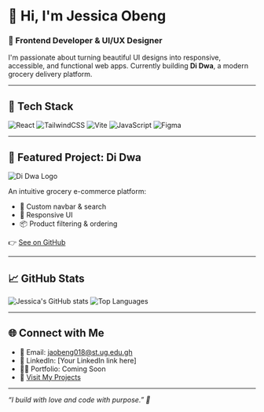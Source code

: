 # 👋 Hi, I'm Jessica Obeng

### 🌟 Frontend Developer & UI/UX Designer  
I'm passionate about turning beautiful UI designs into responsive, accessible, and functional web apps. Currently building **Di Dwa**, a modern grocery delivery platform.

---

## 🔧 Tech Stack

![React](https://img.shields.io/badge/-React-61DAFB?style=flat-square&logo=react&logoColor=white)
![TailwindCSS](https://img.shields.io/badge/-TailwindCSS-38B2AC?style=flat-square&logo=tailwind-css&logoColor=white)
![Vite](https://img.shields.io/badge/-Vite-646CFF?style=flat-square&logo=vite&logoColor=white)
![JavaScript](https://img.shields.io/badge/-JavaScript-F7DF1E?style=flat-square&logo=javascript&logoColor=black)
![Figma](https://img.shields.io/badge/-Figma-F24E1E?style=flat-square&logo=figma&logoColor=white)

---

## 📌 Featured Project: Di Dwa  
![Di Dwa Logo](https://github.com/obengjessica/obengjessica/blob/main/assets/Dei-Dwa-logo1.png)

An intuitive grocery e-commerce platform:
- 🛒 Custom navbar & search
- 📱 Responsive UI
- 📦 Product filtering & ordering

👉 [See on GitHub](https://github.com/obengjessica/di-dwa)

---

## 📈 GitHub Stats

![Jessica's GitHub stats](https://github-readme-stats.vercel.app/api?username=obengjessica&show_icons=true&theme=tokyonight)
![Top Languages](https://github-readme-stats.vercel.app/api/top-langs/?username=obengjessica&layout=compact&theme=tokyonight)

---

## 🌐 Connect with Me

- 📧 Email: jaobeng018@st.ug.edu.gh  
- 💼 LinkedIn: [Your LinkedIn link here]  
- 🧑‍💻 Portfolio: Coming Soon  
- 🔗 [Visit My Projects](https://github.com/obengjessica?tab=repositories)

---

*“I build with love and code with purpose.” 💛*
